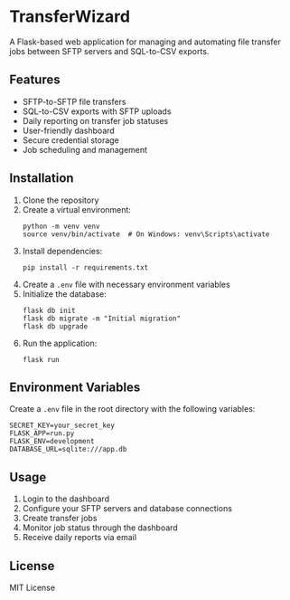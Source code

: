 # TransferWizard

A Flask-based web application for managing and automating file transfer jobs between SFTP servers and SQL-to-CSV exports.

## Features

- SFTP-to-SFTP file transfers
- SQL-to-CSV exports with SFTP uploads
- Daily reporting on transfer job statuses
- User-friendly dashboard
- Secure credential storage
- Job scheduling and management

## Installation

1. Clone the repository
2. Create a virtual environment:
   ```
   python -m venv venv
   source venv/bin/activate  # On Windows: venv\Scripts\activate
   ```
3. Install dependencies:
   ```
   pip install -r requirements.txt
   ```
4. Create a `.env` file with necessary environment variables
5. Initialize the database:
   ```
   flask db init
   flask db migrate -m "Initial migration"
   flask db upgrade
   ```
6. Run the application:
   ```
   flask run
   ```

## Environment Variables

Create a `.env` file in the root directory with the following variables:
```
SECRET_KEY=your_secret_key
FLASK_APP=run.py
FLASK_ENV=development
DATABASE_URL=sqlite:///app.db
```

## Usage

1. Login to the dashboard
2. Configure your SFTP servers and database connections
3. Create transfer jobs
4. Monitor job status through the dashboard
5. Receive daily reports via email

## License

MIT License

